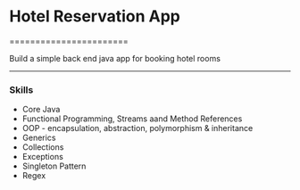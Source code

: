 # Hotel Reservation App
=======================

Build a simple back end java app for booking hotel rooms

---------------------------


### Skills

* Core Java
* Functional Programming, Streams aand Method References
* OOP - encapsulation, abstraction, polymorphism & inheritance
* Generics
* Collections
* Exceptions
* Singleton Pattern
* Regex

